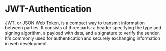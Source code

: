 # JWT-Authentication
JWT, or JSON Web Token, is a compact way to transmit information between parties. It consists of three parts: a header specifying the type and signing algorithm, a payload with data, and a signature to verify the sender. It's commonly used for authentication and securely exchanging information in web development.
